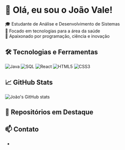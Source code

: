 # 👋 Olá, eu sou o João Vale!

🎓 Estudante de Análise e Desenvolvimento de Sistemas  
🧪 Focado em tecnologias para a área da saúde  
📘 Apaixonado por programação, ciência e inovação

## 🛠️ Tecnologias e Ferramentas

![Java](https://img.shields.io/badge/Java-ED8B00?style=flat&logo=java&logoColor=white)
![SQL](https://img.shields.io/badge/SQL-4479A1?style=flat&logo=postgresql&logoColor=white)
![React](https://img.shields.io/badge/React-61DAFB?style=flat&logo=react&logoColor=black)
![HTML5](https://img.shields.io/badge/HTML5-E34F26?style=flat&logo=html5&logoColor=white)
![CSS3](https://img.shields.io/badge/CSS3-1572B6?style=flat&logo=css3&logoColor=white)

## 📈 GitHub Stats

![João's GitHub stats](https://github-readme-stats.vercel.app/api?username=joaovale&show_icons=true&theme=dracula)

## 📌 Repositórios em Destaque



## 📫 Contato

- 
